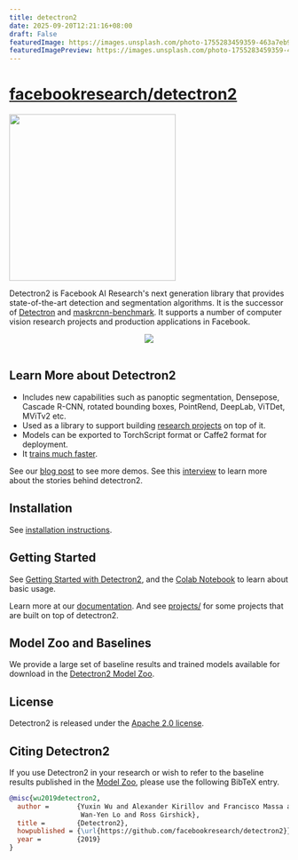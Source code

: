 ```yaml
---
title: detectron2
date: 2025-09-20T12:21:16+08:00
draft: False
featuredImage: https://images.unsplash.com/photo-1755283459359-463a7eb91c10?ixid=M3w0NjAwMjJ8MHwxfHJhbmRvbXx8fHx8fHx8fDE3NTgzNDIwMTl8&ixlib=rb-4.1.0
featuredImagePreview: https://images.unsplash.com/photo-1755283459359-463a7eb91c10?ixid=M3w0NjAwMjJ8MHwxfHJhbmRvbXx8fHx8fHx8fDE3NTgzNDIwMTl8&ixlib=rb-4.1.0
---
```


# [facebookresearch/detectron2](https://github.com/facebookresearch/detectron2)

<img src=".github/Detectron2-Logo-Horz.svg" width="300" >

Detectron2 is Facebook AI Research's next generation library
that provides state-of-the-art detection and segmentation algorithms.
It is the successor of
[Detectron](https://github.com/facebookresearch/Detectron/)
and [maskrcnn-benchmark](https://github.com/facebookresearch/maskrcnn-benchmark/).
It supports a number of computer vision research projects and production applications in Facebook.

<div align="center">
  <img src="https://user-images.githubusercontent.com/1381301/66535560-d3422200-eace-11e9-9123-5535d469db19.png"/>
</div>
<br>

## Learn More about Detectron2

* Includes new capabilities such as panoptic segmentation, Densepose, Cascade R-CNN, rotated bounding boxes, PointRend,
  DeepLab, ViTDet, MViTv2 etc.
* Used as a library to support building [research projects](projects/) on top of it.
* Models can be exported to TorchScript format or Caffe2 format for deployment.
* It [trains much faster](https://detectron2.readthedocs.io/notes/benchmarks.html).

See our [blog post](https://ai.meta.com/blog/-detectron2-a-pytorch-based-modular-object-detection-library-/)
to see more demos.
See this [interview](https://ai.meta.com/blog/detectron-everingham-prize/) to learn more about the stories behind detectron2.

## Installation

See [installation instructions](https://detectron2.readthedocs.io/tutorials/install.html).

## Getting Started

See [Getting Started with Detectron2](https://detectron2.readthedocs.io/tutorials/getting_started.html),
and the [Colab Notebook](https://colab.research.google.com/drive/16jcaJoc6bCFAQ96jDe2HwtXj7BMD_-m5)
to learn about basic usage.

Learn more at our [documentation](https://detectron2.readthedocs.org).
And see [projects/](projects/) for some projects that are built on top of detectron2.

## Model Zoo and Baselines

We provide a large set of baseline results and trained models available for download in the [Detectron2 Model Zoo](MODEL_ZOO.md).

## License

Detectron2 is released under the [Apache 2.0 license](LICENSE).

## Citing Detectron2

If you use Detectron2 in your research or wish to refer to the baseline results published in the [Model Zoo](MODEL_ZOO.md), please use the following BibTeX entry.

```BibTeX
@misc{wu2019detectron2,
  author =       {Yuxin Wu and Alexander Kirillov and Francisco Massa and
                  Wan-Yen Lo and Ross Girshick},
  title =        {Detectron2},
  howpublished = {\url{https://github.com/facebookresearch/detectron2}},
  year =         {2019}
}
```
